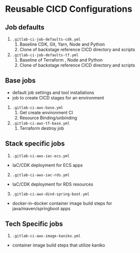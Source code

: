 # Reusable CICD Configurations

## Job defaults
1. `.gitlab-ci-job-defaults-cdk.yml`
   1. Baseline CDK, Git, Yarn, Node and Python
   2. Clone of backstage reference CICD directory and scripts
2. `.gitlab-ci-job-defaults-tf.yml`
   1. Baseline of Terraform , Node and Python
   2. Clone of backstage reference CICD directory and scripts

## Base jobs
  * default job settings and tool installations
  * job to create CICD stages for an environment
  
1. `.gitlab-ci-aws-base.yml`
   1. Get create environment CI
   2. Resource Binding/unbinding
2. `.gitlab-ci-aws-tf-base.yml`
   1. Terraform destroy job

## Stack specific jobs
1. `.gitlab-ci-aws-iac-ecs.yml`
  * IaC/CDK deployment for ECS apps
2. `.gitlab-ci-aws-iac-rds.yml`
  * IaC/CDK deployment for RDS resources
3. `.gitlab-ci-aws-dind-spring-boot.yml`
  * docker-in-docker container image build steps for java/maven/springboot apps

## Tech Specific jobs
1. `.gitlab-ci-aws-image-kaniko.yml`
  * container image build steps that utilize kaniko